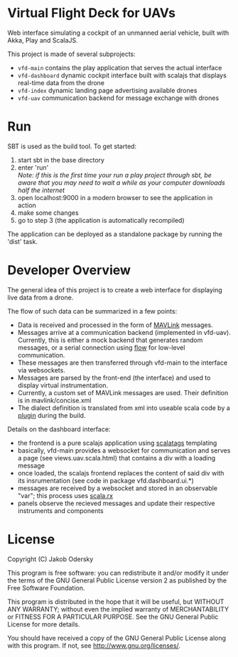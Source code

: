 # Virtual Flight Deck for UAVs

Web interface simulating a cockpit of an unmanned aerial vehicle, built with Akka, Play and ScalaJS.

This project is made of several subprojects:
 - `vfd-main` contains the play application that serves the actual interface
 - `vfd-dashboard` dynamic cockpit interface built with scalajs that displays real-time data from the drone
 - `vfd-index` dynamic landing page advertising available drones
 - `vfd-uav` communication backend for message exchange with drones

# Run
SBT is used as the build tool. To get started:

 1. start sbt in the base directory
 2. enter 'run'    
    *Note: if this is the first time your run a play project through sbt, be aware that you may need to wait a while as your computer downloads half the internet*
 3. open localhost:9000 in a modern browser to see the application in action
 4. make some changes
 5. go to step 3 (the application is automatically recompiled)

The application can be deployed as a standalone package by running the 'dist' task.

# Developer Overview
The general idea of this project is to create a web interface for displaying live data from a drone.

The flow of such data can be summarized in a few points:
- Data is received and processed in the form of [MAVLink](http://qgroundcontrol.org/mavlink/start) messages.
- Messages arrive at a communication backend (implemented in vfd-uav). Currently, this is either a mock backend that generates random messages, or a serial connection using [flow](https://github.com/jodersky/flow) for low-level communication.
- These messages are then transferred through vfd-main to the interface via websockets.
- Messages are parsed by the front-end (the interface) and used to display virtual instrumentation.
- Currently, a custom set of MAVLink messages are used. Their definition is in mavlink/concise.xml
- The dialect definition is translated from xml into useable scala code by a [plugin](https://github.com/jodersky/sbt-mavlink) during the build.

Details on the dashboard interface:
 - the frontend is a pure scalajs application using [scalatags](https://github.com/lihaoyi/scalatags) templating
 - basically, vfd-main provides a websocket for communication and serves a page (see views.uav.scala.html) that contains a div with a loading message
 - once loaded, the scalajs frontend replaces the content of said div with its insrumentation (see code in package vfd.dashboard.ui.*)
 - messages are received by a websocket and stored in an observable "var"; this process uses [scala.rx](https://github.com/lihaoyi/scala.rx)
 - panels observe the recieved messages and update their respective instruments and components


# License
Copyright (C) Jakob Odersky

This program is free software: you can redistribute it and/or modify
it under the terms of the GNU General Public License version 2 as
published by the Free Software Foundation.

This program is distributed in the hope that it will be useful,
but WITHOUT ANY WARRANTY; without even the implied warranty of
MERCHANTABILITY or FITNESS FOR A PARTICULAR PURPOSE. See the
GNU General Public License for more details.

You should have received a copy of the GNU General Public License
along with this program. If not, see <http://www.gnu.org/licenses/>.
